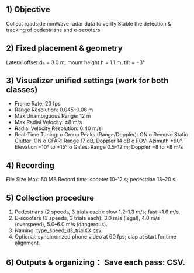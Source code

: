 ## 1) Objective
Collect roadside mmWave radar data to verify Stable the detection & tracking of pedestrians and e-scooters
## 2) Fixed placement & geometry
Lateral offset d₀ = 3.0 m, mount height h = 1.1 m, tilt = −3° 
## 3) Visualizer unified settings (work for both classes)
- Frame Rate: 20 fps
- Range Resolution: 0.045–0.06 m
- Max Unambiguous Range: 12 m
- Max Radial Velocity: ±8 m/s 
- Radial Velocity Resolution: 0.40 m/s 
- Real-Time Tuning:
o	Group Peaks (Range/Doppler): ON
o	Remove Static Clutter: ON
o	CFAR: Range 17 dB, Doppler 14 dB 
o	FOV: Azimuth ±90°. Elevation −10° to +15°
o	Gates: Range 0.5–12 m; Doppler −8 to +8 m/s
## 4) Recording
File Size Max: 50 MB
Record time: scooter 10–12 s; pedestrian 18–20 s
## 5) Collection procedure
1.	Pedestrians (2 speeds, 3 trials each): slow 1.2–1.3 m/s; fast ~1.6 m/s.
2.	E-scooters (3 speeds, 3 trials each): 3.0 m/s (legal), 4.0 m/s (overspeed), 5.0–6.0 m/s (dangerous).
3.	Naming: type_speed_d3_trialXX.csv.
4.	Optional: synchronized phone video at 60 fps; clap at start for time alignment.
## 6) Outputs & organizing： Save each pass: CSV.

